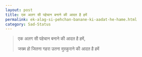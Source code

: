 ```yaml
---
layout: post
title: एक अलग सी पहेचान बनाने की आदत है हमें
permalink: ek-alag-si-pehchan-banane-ki-aadat-he-hame.html
category: Sad-Status
---
```

> एक अलग सी पहेचान बनाने की आदत है हमें,
>
> जख्म हो जितना गहरा उतना मुस्कुराने की आदत है हमें